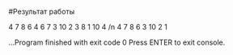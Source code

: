 #Результат работы


4 7 8 6 4 6 7 3 10 2 3 8 1 10 4 /n
4 7 8 6 3 10 2 1 

...Program finished with exit code 0
Press ENTER to exit console.
